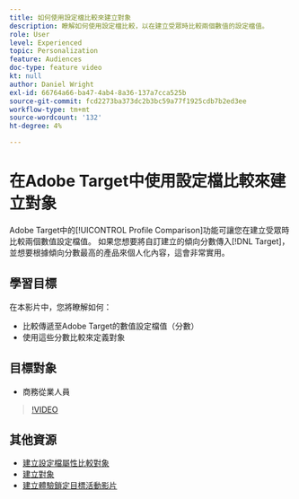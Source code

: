 ```yaml
---
title: 如何使用設定檔比較來建立對象
description: 瞭解如何使用設定檔比較，以在建立受眾時比較兩個數值的設定檔值。
role: User
level: Experienced
topic: Personalization
feature: Audiences
doc-type: feature video
kt: null
author: Daniel Wright
exl-id: 66764a66-ba47-4ab4-8a36-137a7cca525b
source-git-commit: fcd2273ba373dc2b3bc59a77f1925cdb7b2ed3ee
workflow-type: tm+mt
source-wordcount: '132'
ht-degree: 4%

---
```


# 在Adobe Target中使用設定檔比較來建立對象

Adobe Target中的[!UICONTROL Profile Comparison]功能可讓您在建立受眾時比較兩個數值設定檔值。 如果您想要將自訂建立的傾向分數傳入[!DNL Target]，並想要根據傾向分數最高的產品來個人化內容，這會非常實用。

## 學習目標

在本影片中，您將瞭解如何：

* 比較傳遞至Adobe Target的數值設定檔值（分數）
* 使用這些分數比較來定義對象

## 目標對象

* 商務從業人員

>[!VIDEO](https://video.tv.adobe.com/v/23218/?quality=12)

## 其他資源

* [建立設定檔屬性比較對象](https://experienceleague.adobe.com/docs/target/using/audiences/create-audiences/creating-a-profile-attribute-comparison-audience.html?lang=zh-Hant)
* [建立對象](https://experienceleague.adobe.com/docs/target/using/audiences/create-audiences/create-audience.html?lang=zh-Hant)
* [建立體驗鎖定目標活動影片](../activities/create-experience-targeting-activities.md)
